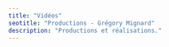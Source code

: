 ```yaml
---
title: "Vidéos"
seotitle: "Productions - Grégory Mignard"
description: "Productions et réalisations."
---
```

